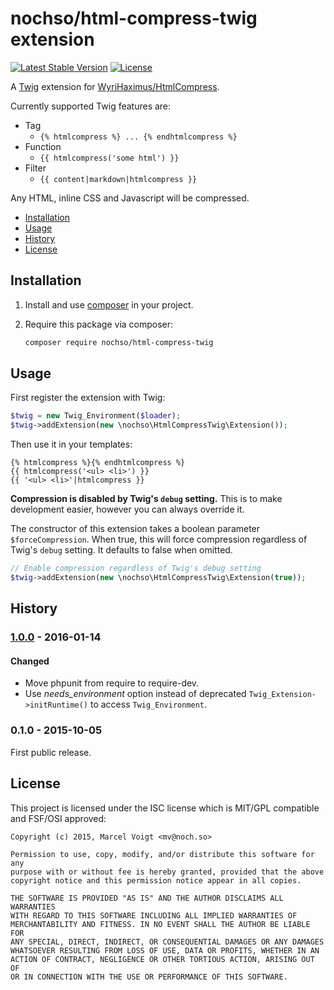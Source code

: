 # nochso/html-compress-twig extension

[![Latest Stable Version](https://poser.pugx.org/nochso/html-compress-twig/v/stable)](https://packagist.org/packages/nochso/html-compress-twig)
[![License](https://poser.pugx.org/nochso/html-compress-twig/license)](LICENSE)

A [Twig](http://twig.sensiolabs.org/) extension for [WyriHaximus/HtmlCompress](https://github.com/WyriHaximus/HtmlCompress).

Currently supported Twig features are:

* Tag
    * `{% htmlcompress %} ... {% endhtmlcompress %}`
* Function
    * `{{ htmlcompress('some html') }}`
* Filter
    * `{{ content|markdown|htmlcompress }}`

Any HTML, inline CSS and Javascript will be compressed.

* [Installation](#installation)
* [Usage](#usage)
* [History](#history)
* [License](#license)

## Installation

1. Install and use [composer](https://getcomposer.org/doc/00-intro.md) in your project.
2. Require this package via composer:

    ```sh
    composer require nochso/html-compress-twig
    ```

## Usage

First register the extension with Twig:

```php
$twig = new Twig_Environment($loader);
$twig->addExtension(new \nochso\HtmlCompressTwig\Extension());
```

Then use it in your templates:

```
{% htmlcompress %}{% endhtmlcompress %}
{{ htmlcompress('<ul> <li>') }}
{{ '<ul> <li>'|htmlcompress }}
```

**Compression is disabled by Twig's `debug` setting.** This is to make development easier, however you can always
override it.

The constructor of this extension takes a boolean parameter `$forceCompression`. When true, this will force compression
 regardless of Twig's `debug` setting. It defaults to false when omitted.

```php
// Enable compression regardless of Twig's debug setting
$twig->addExtension(new \nochso\HtmlCompressTwig\Extension(true));
```

## History

### [1.0.0] - 2016-01-14
#### Changed
- Move phpunit from require to require-dev.
- Use *needs_environment* option instead of deprecated `Twig_Extension->initRuntime()` to access `Twig_Environment`.

### 0.1.0 - 2015-10-05
First public release.

[1.0.0]: https://github.com/nochso/html-compress-twig/compare/0.1...1.0.0

## License
This project is licensed under the ISC license which is MIT/GPL compatible and FSF/OSI approved:

```
Copyright (c) 2015, Marcel Voigt <mv@noch.so>

Permission to use, copy, modify, and/or distribute this software for any
purpose with or without fee is hereby granted, provided that the above
copyright notice and this permission notice appear in all copies.

THE SOFTWARE IS PROVIDED "AS IS" AND THE AUTHOR DISCLAIMS ALL WARRANTIES
WITH REGARD TO THIS SOFTWARE INCLUDING ALL IMPLIED WARRANTIES OF
MERCHANTABILITY AND FITNESS. IN NO EVENT SHALL THE AUTHOR BE LIABLE FOR
ANY SPECIAL, DIRECT, INDIRECT, OR CONSEQUENTIAL DAMAGES OR ANY DAMAGES
WHATSOEVER RESULTING FROM LOSS OF USE, DATA OR PROFITS, WHETHER IN AN
ACTION OF CONTRACT, NEGLIGENCE OR OTHER TORTIOUS ACTION, ARISING OUT OF
OR IN CONNECTION WITH THE USE OR PERFORMANCE OF THIS SOFTWARE.
```
